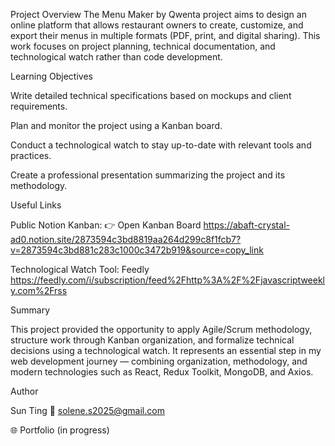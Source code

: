 Project Overview
The Menu Maker by Qwenta project aims to design an online platform that allows restaurant owners to create, customize, and export their menus in multiple formats (PDF, print, and digital sharing).
This work focuses on project planning, technical documentation, and technological watch rather than code development.

Learning Objectives

Write detailed technical specifications based on mockups and client requirements.

Plan and monitor the project using a Kanban board.

Conduct a technological watch to stay up-to-date with relevant tools and practices.

Create a professional presentation summarizing the project and its methodology.

Useful Links

Public Notion Kanban: 👉 Open Kanban Board
https://abaft-crystal-ad0.notion.site/2873594c3bd8819aa264d299c8f1fcb7?v=2873594c3bd881c283c1000c3472b919&source=copy_link

Technological Watch Tool: Feedly
https://feedly.com/i/subscription/feed%2Fhttp%3A%2F%2Fjavascriptweekly.com%2Frss

Summary

This project provided the opportunity to apply Agile/Scrum methodology, structure work through Kanban organization, and formalize technical decisions using a technological watch.
It represents an essential step in my web development journey — combining organization, methodology, and modern technologies such as React, Redux Toolkit, MongoDB, and Axios.

Author

Sun Ting
📧 solene.s2025@gmail.com

🌐 Portfolio (in progress)
